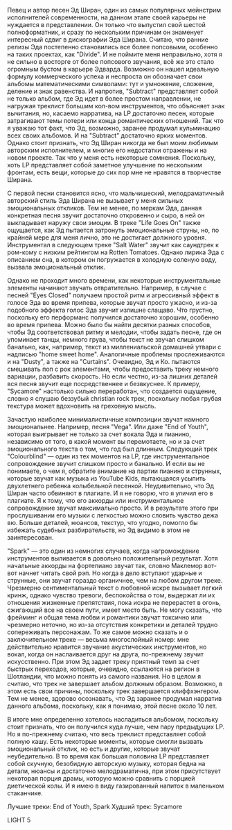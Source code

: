 Певец и автор песен Эд Ширан, один из самых популярных мейнстрим исполнителей современности, на данном этапе своей карьеры не нуждается в представлении. Он только что выпустил свой шестой полноформатник, и сразу по нескольким причинам он знаменует интересный сдвиг в дискографии Эда Ширана. Считаю, что ранние релизы Эда постепенно становились все более попсовыми, особенно на таких проектах, как "Divide". И не поймите меня неправильно, хотя я не сильно в восторге от более попсового звучания, всё же это стало огромным бустом в карьере Эдварда. Возможно он нашел идеальную формулу коммерческого успеха и неспроста он обозначает свои альбомы математическими символами: тут и умножение, сложение, деление и знак равенства. И напротив, "Subtract" представляет собой не только альбом, где Эд идет в более простом направлении, не нагружая треклист большим кол-вом инструментов, что объясняет знак вычитания, но, касаемо нарратива, на LP достаточно песен, которые затрагивают темы потери или конца романтических отношений. Так что я уважаю тот факт, что Эд, возможно, заранее продумал кульминацию всех своих альбомов. И на "Subtract" достаточно ярких моментов. Однако стоит признать, что Эд Ширан никогда не был моим любимым авторским исполнителем, и многие его недостатки отражены и на новом проекте. Так что у меня есть некоторые сомнения. Поскольку, хоть LP представляет собой заметное улучшение по нескольким фронтам, есть вещи, которые до сих пор мне не нравятся в творчестве Ширана.

С первой песни становится ясно, что мальчишеский, мелодраматичный авторский стиль Эда Ширана не вызывает у меня сильных эмоциональных откликов. Тем не менее, по меркам Эда, данная конкретная песня звучит достаточно откровенно и сыро, в ней он выкладывает наружу свои эмоции. В треке "Life Goes On" также ощущается, как Эд пытается затронуть эмоциональные струны, но, по крайней мере для меня лично, это не достигает должного уровня. Инструментал в следующем треке "Salt Water" звучит как саундтрек к ром-кому с низким рейтингом на Rotten Tomatoes. Однако лирика Эда с описанием сна, в котором он погружается в холодную соленую воду, вызвала эмоциональный отклик.

Однако не проходит много времени, как некоторые инструментальные элементы начинают звучать отвратительно. Например, в случае с песней "Eyes Closed" получаем простой ритм и агрессивный эффект в голосе Эда во время припева, которые звучат просто ужасно, и из-за подобного эффекта голос Эда звучит излишне слащаво. Что грустно, поскольку его перформанс получился достаточно хорошим, особенно во время припева. Можно было бы найти десятки разных способов, чтобы Эд соответствовал ритму и мелодии, чтобы задать песне, где он упоминает танцы, немного грува, чтобы текст не звучал слишком банально, как, например, текст из миллениальской домашней утвари с надписью "home sweet home". Аналогичные проблемы прослеживаются и на "Dusty", а также на "Curtains". Очевидно, Эд и Ко. пытаются смешивать поп с рок элементами, чтобы предоставить треку немного вариации, разбавить скорость. Но если честно, из-за лишних деталей вся песня звучит еще посредственнее и безвкуснее. К примеру, "Sycamore" настолько сильно переработан, что создается ощущение, словно я слушаю беззубый christian rock трек, поскольку любая грубая текстура может вдохновить на греховную мысль.

Зачастую наиболее минималистичные композиции звучат намного эмоциональнее. Например, песня "Vega". Или даже "End of Youth", которая выигрывает не только за счет вокала Эда и пианино, независимо от того, в какой момент вы перемотаете, но и за счет эмоционального текста о том, что год был длинным. Следующий трек "Colourblind" — один из тех моментов на LP, где инструментальное сопровождение звучит слишком просто и банально. И если вы не понимаете, о чем я, обратите внимание на партии пианино и струнных, которые звучат как музыка из YouTube Kids, пытающаяся усыпить двухлетнего ребенка колыбельной песенкой. Неудивительно, что Эд Ширан часто обвиняют в плагиате. И я не говорю, что я уличил его в плагиате. Я к тому, что его аккорды или инструментальное сопровождение звучат максимально просто. И в результате этого при прослушивании его музыки с легкостью можно словить чувство дежа вю. Больше деталей, нюансов, текстур, что угодно, помогло бы избежать судебных разбирательств, но Эд видимо в этом не заинтересован.

"Spark" — это один из немногих случаев, когда нагромождение инструментов выливается в довольно положительный результат. Хотя начальные аккорды на фортепиано звучат так, словно Маклемор вот-вот начнет читать свой рэп. Но когда в дело вступают ударные и струнные, они звучат гораздо органичнее, чем на любом другом треке. Чрезмерно сентиментальный текст о любовной искре вызывает легкий кринж, однако чувство тревоги, беспокойства о том, выдержат ли их отношения жизненные препятствия, пока искра не перерастет в огонь, сжигающий все на своем пути, имеет место быть. Не могу сказать, что фрейминг и общая тема любви и романтики звучат токсично или чрезмерно неточно, но из-за отсутствия конкретики и деталей трудно сопереживать персонажам. То же самое можно сказать и о заключительном треке — весьма многослойный номер: мне действительно нравится звучание акустических инструментов, но вокал, когда он наслаивается друг на друга, по-прежнему звучит искусственно. При этом Эд задает треку приятный темп за счет быстрых переходов, которые, очевидно, ссылаются на регион в Шотландии, что можно понять из самого названия. Но в целом я считаю, что трек не завершает альбом должным образом. Возможно, в этом есть свои причины, поскольку трек завершается клиффхэнгером. Тем не менее, здорово осознавать, что Эд заранее продумал нарратив данного альбома, поскольку, как я понимаю, этой песне около 10 лет.

В итоге мне определенно хотелось насладиться альбомом, поскольку стоит признать, что он получился куда лучше, чем пару предыдущих LP. Но я по-прежнему считаю, что весь треклист представляет собой полную кашу. Есть некоторые моменты, которые смогли вызвать эмоциональный отклик, но есть и другие, которые звучат неубедительно. В то время как большая половина LP представляет собой скучную, безобидную авторскую музыку, которая бедна на детали, нюансы и достаточно мелодраматична, при этом присутствует некоторая порция драмы, которую можно сравнить с порцией диетической колы. И я имею в виду газированный напиток в маленьком стаканчике.

Лучшие треки: End of Youth, Spark
Худший трек: Sycamore

LIGHT 5

